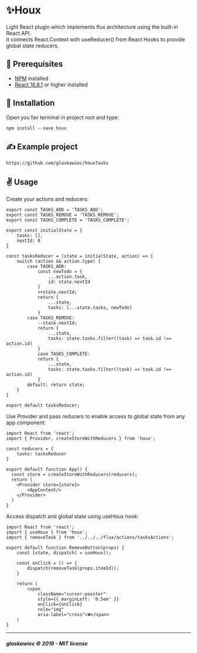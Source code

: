 # ✨Houx
Light React plugin which implements flux architecture using the built-in React API.  
It connects React.Context with useReducer() from React Hooks to provide global state reducers.

## :pencil: Prerequisites
*  [NPM](https://www.npmjs.com/) installed
*  [React 16.8.1](https://reactjs.org) or higher installed

## :hammer: Installation
Open you fav terminal in project root and type:
```
npm install --save houx
```

## ✍ Example project
```
https://github.com/glaskawiec/houxTasks
```

## ✌ Usage
Create your actions and reducers:
```
export const TASKS_ADD = 'TASKS_ADD';
export const TASKS_REMOVE = 'TASKS_REMOVE';
export const TASKS_COMPLETE = 'TASKS_COMPLETE';

export const initialState = {
    tasks: [],
    nextId: 0
}

const tasksReducer = (state = initialState, action) => {
    switch (action && action.type) {
        case TASKS_ADD:
            const newTodo = {
                ...action.task,
                id: state.nextId
            }
            ++state.nextId;
            return {
                ...state,
                tasks: [...state.tasks, newTodo]
            }
        case TASKS_REMOVE:
            --state.nextId;
            return {
                ...state,
                tasks: state.tasks.filter((task) => task.id !== action.id)
            }
            case TASKS_COMPLETE:
            return {
                ...state,
                tasks: state.tasks.filter((task) => task.id !== action.id)
            }
        default: return state;
    }
}

export default tasksReducer;
```

Use Provider and pass reducers to enable access to global state from any app component:
```
import React from 'react';
import { Provider, createStoreWithReducers } from 'houx';

const reducers = {
    tasks: tasksReducer
}

export default function App() {
  const store = createStoreWithReducers(reducers);
  return (
    <Provider store={store}>
        <AppContent/>
    </Provider>
  )
}

```
Access dispatch and global state using useHoux hook:
```
import React from 'react';
import { useHoux } from 'houx';
import { removeTask } from '../../../flux/actions/tasksActions';

export default function RemoveButton(props) {
    const [state, dispatch] = useHoux();

    const onClick = () => {
        dispatch(removeTask(props.itemId));
    }

    return (
        <span
            className="cursor-pointer"
            style={{ marginLeft: '0.5em' }}
            onClick={onClick}
            role="img"
            aria-label="cross">❌</span>
    )
}
```

---
##### glaskawiec © 2019 - MIT license
